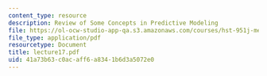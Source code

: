 ```yaml
---
content_type: resource
description: Review of Some Concepts in Predictive Modeling
file: https://ol-ocw-studio-app-qa.s3.amazonaws.com/courses/hst-951j-medical-decision-support-spring-2003/41a73b63c0acaff6a8341b6d3a5072e0_lecture17.pdf
file_type: application/pdf
resourcetype: Document
title: lecture17.pdf
uid: 41a73b63-c0ac-aff6-a834-1b6d3a5072e0
---
```

